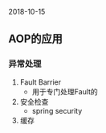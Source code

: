 2018-10-15

## AOP的应用

### 异常处理
1. Fault Barrier
    - 用于专门处理Fault的
2. 安全检查
    - spring security
3. 缓存